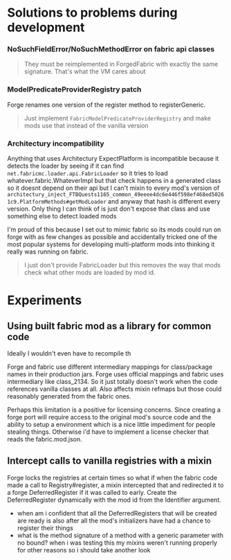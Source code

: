 # Solutions to problems during development

### NoSuchFieldError/NoSuchMethodError on fabric api classes

> They must be reimplemented in ForgedFabric with exactly the same signature. That's what the VM cares about

### ModelPredicateProviderRegistry patch

Forge renames one version of the register method to registerGeneric.

> Just implement `FabricModelPredicateProviderRegistry` and make mods use that instead of the vanilla version

### Architectury incompatibility

Anything that uses Architectury ExpectPlatform is incompatible because it detects the loader by seeing if it can find `net.fabricmc.loader.api.FabricLoader` so it tries to load whatever.fabric.WhateverImpl but that check happens in a generated class so it doesnt depend on their api but I can't mixin to every mod's version of `architectury_inject_FTBQuests1165_common_49eeee4dc6e446f598ef468ed50261c9.PlatformMethods#getModLoader` and anyway that hash is different every version. Only thing I can think of is just don't expose that class and use something else to detect loaded mods

I'm proud of this because I set out to mimic fabric so its mods could run on forge with as few changes as possible and accidentally tricked one of the most popular systems for developing multi-platform mods into thinking it really was running on fabric.

> I just don't provide FabricLoader but this removes the way that mods check what other mods are loaded by mod id. 


# Experiments

## Using built fabric mod as a library for common code

Ideally I wouldn't even have to recompile th

Forge and fabric use different intermediary mappings for class/package names in their production jars. Forge uses official mappings and fabric uses intermediary like class_2134. So it just totally doesn't work when the code references vanilla classes at all. Also affects mixin refmaps but those could reasonably generated from the fabric ones. 

Perhaps this limitation is a positive for licensing concerns. Since creating a forge port will require access to the original mod's source code and the ability to setup a environment which is a nice little impediment for people stealing things. Otherwise i'd have to implement a license checker that reads the fabric.mod.json. 

## Intercept calls to vanilla registries with a mixin

Forge locks the registries at certain times so what if when the fabric code made a call to Registry#register, a mixin intercepted that and redirected it to a forge DeferredRegister if it was called to early. Create the DeferredRegister dynamically with the mod id from the Identifier argument. 

- when am i confident that all the DeferredRegisters that will be created are ready is also after all the mod's initializers have had a chance to register their things
- what is the method signature of a method with a generic parameter with no bound? when i was testing this my mixins weren't running properly for other reasons so i should take another look 